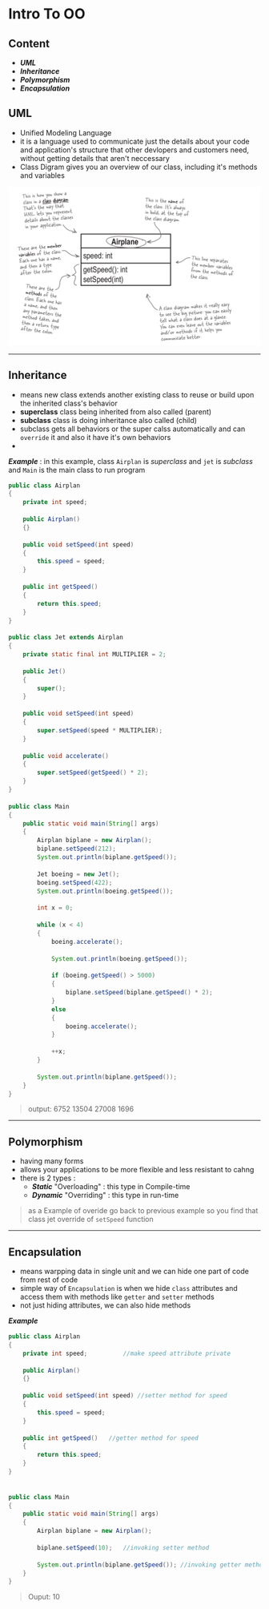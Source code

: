 # Intro To OO
## Content
- ***UML***
- ***Inheritance***
- ***Polymorphism***
- ***Encapsulation***
## UML


- Unified Modeling Language
- it is a language used to communicate just the details about your code and application's structure that other devlopers and customers need, without getting details that aren't neccessary
- Class Digram gives you an overview of our class, including it's methods and variables

<p align="center"><img src="../pic/Class_Diagram.png"></p>

---
## Inheritance
- means new class extends another existing class to reuse or build upon the inherited class's behavior
- **superclass** class being inherited from also called (parent)
- **subclass** class is doing inheritance also called (child)
- subclass gets all behaviors or the super calss automatically and can `override` it and also it have it's own behaviors
- 

***Example*** : in this example, class `Airplan` is *superclass* and `jet` is *subclass* and `Main` is the main class to run program
`````java
public class Airplan
{
    private int speed;
    
    public Airplan()
    {}

    public void setSpeed(int speed)
    {
        this.speed = speed;
    }

    public int getSpeed()
    {
        return this.speed;
    }
}

public class Jet extends Airplan
{
    private static final int MULTIPLIER = 2;

    public Jet()
    {
        super();
    }

    public void setSpeed(int speed)
    {
        super.setSpeed(speed * MULTIPLIER);
    }

    public void accelerate()
    {
        super.setSpeed(getSpeed() * 2);
    }
}

public class Main
{
    public static void main(String[] args)
    {
        Airplan biplane = new Airplan();
        biplane.setSpeed(212);
        System.out.println(biplane.getSpeed());

        Jet boeing = new Jet();
        boeing.setSpeed(422);
        System.out.println(boeing.getSpeed());

        int x = 0;

        while (x < 4)
        {
            boeing.accelerate();

            System.out.println(boeing.getSpeed());

            if (boeing.getSpeed() > 5000)
            {
                biplane.setSpeed(biplane.getSpeed() * 2);
            }
            else
            {
                boeing.accelerate();
            }

            ++x;
        }

        System.out.println(biplane.getSpeed());
    }
}
`````
>output:
>6752
>13504
>27008
>1696



----
## Polymorphism
- having many forms
- allows your applications to be more flexible and less resistant to cahng
- there is 2 types :
  - ***Static*** "Overloading" : this type in Compile-time
  - ***Dynamic*** "Overriding" : this type in run-time
  
>as a Example of overide go back to previous example
so you find that class jet override of  `setSpeed` function

---
## Encapsulation
- means warpping data in single unit and we can hide one part of code from rest of code
- simple way of `Encapsulation` is when we hide `class` attributes and access them with methods like  `getter` and `setter` methods
- not just hiding attributes, we can also hide methods

***Example***
```java
public class Airplan
{
    private int speed;          //make speed attribute private
    
    public Airplan()
    {}

    public void setSpeed(int speed) //setter method for speed
    {
        this.speed = speed;
    }

    public int getSpeed()   //getter method for speed
    {
        return this.speed;
    }
}


public class Main
{
    public static void main(String[] args)
    {
        Airplan biplane = new Airplan();
        
        biplane.setSpeed(10);   //invoking setter method

        System.out.println(biplane.getSpeed()); //invoking getter method
    }
}
```
>Ouput:
>10